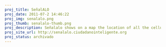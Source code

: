 ```yaml
---
proj_title: SeñalALO
proj_date: 2011-07-2 14:46:22
proj_img: senalalo.png
proj_thumb: senalalo-thumb.png
proj_description: Señalalo shows on a map the location of all the cellular antennas in Chile.
proj_site_url: http://senalalo.ciudadanointeligente.org
proj_status: archivado
---
```

